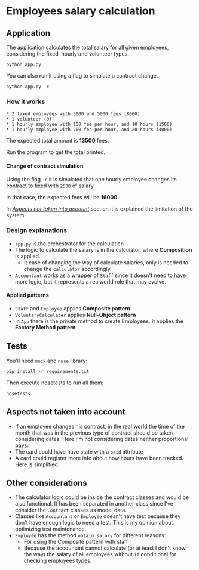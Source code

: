 # Employees salary calculation

## Application

The application calculates the total salary for all given employees, considering the fixed, hourly and volunteer types.

```
python app.py
```

You can also run it using a flag to simulate a contract change.

```
python app.py -c
```


### How it works

```
* 2 fixed employees with 3000 and 5000 fees (8000)
* 1 volunteer (0)
* 1 hourly employee with 150 fee per hour, and 10 hours (1500)
* 1 hourly employee with 200 fee per hour, and 20 hours (4000)
```

The expected total amount is **13500** fees.

Run the program to get the total printed.

#### Change of contract simulation

Using the flag `-c` it is simulated that one hourly employee changes its contract to fixed with `2500` of salary.

In that case, the expected fees will be **16000**.

In *[Aspects not taken into account](#aspects-not-taken-into-account)* section it is explained the limitation of the system.


### Design explanations

* `app.py` is the orchestrator for the calculation
* The logic to calculate the salary is in the calculator, where **Composition** is applied.
    * It case of changing the way of calculate salaries, only is needed to change the `calculator` accordingly.
* `Accountant` works as a wrapper of `Staff` since it doesn't need to have more logic, but it represents a realworld role that may evolve.

#### Applied patterns

* `Staff` and `Employee` applies **Composite pattern**
* `VoluntaryCalculater` applies **Null-Object pattern**
* In `App` there is the private method to create Employees. It applies the **Factory Method pattern**

## Tests

You'll need `mock` and `nose` library:
```
pip install -r requirements.txt
```

Then execute nosetests to run all them:
```
nosetests
```

## Aspects not taken into account

* If an employee changes his contract, in the real world the time of the month that was in the previous type of contract should be taken considering dates. Here I'm not considering dates neither proportional pays.
* The card could have have state with a `paid` attribute
* A card could register more info about how hours have been tracked. Here is simplified.

## Other considerations

* The calculator logic could be inside the contract classes and would be also functional. It has been separated in another class since I've consider the `Contract` classes as model data.
* Classes like `Accountant` or `Employee` doesn't have test because they don't have enough logic to need a test. This is my opinion about optimizing test maintenance.
* `Employee` has the method `obtain_salary` for different reasons:
    * For using the Composite pattern with staff
    * Because the accountant cannot calculate (or at least I don't know the way) the salary of all employees without `if` conditional for checking employees types.
